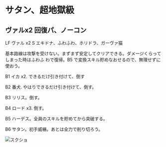 # サタン、超地獄級 

## ヴァルx2 回復パ、ノーコン

LF ヴァル x2
S  エキドナ、ふわふわ、ホリドラ、ガーヴァ猫

基本路線は攻撃を受けない。まずまず安定してクリアできる。ダメージくらってしまった時はふわふ
わで復帰。B5 で変換スキル貯めなおせるので、無理せずに使おう。

B1 イカ x2. できるだけ引き付けて、倒す

B2 番犬. やはりできるだけ引き付けて、倒す。

B3 リリス。倒す。

B4 ロード x3. 倒す。

B5 ハーデス。全員のスキルを貯めてから突破する。

B6 サタン。初手威嚇。あとは全力で削り切ろう。

![スクショ](http://i.imgur.com/ZuMjtkJl.jpg )

<!-- vim: set tw=90 filetype=markdown : -->

